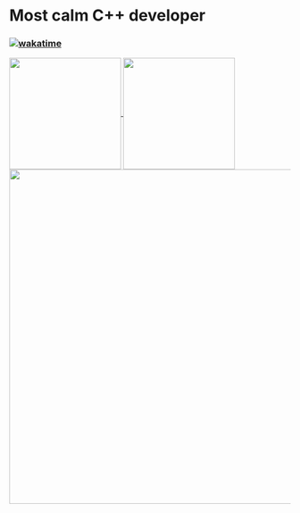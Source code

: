 # Most calm C++ developer
### [![wakatime](https://wakatime.com/badge/user/a6dd0133-f96d-4bb3-a2f0-b22920c60179.svg)](https://wakatime.com/@a6dd0133-f96d-4bb3-a2f0-b22920c60179)
<a href="https://github.com/yz-dev21/github-readme-stats">
  <img height=200 align="center" src="https://github-readme-stats.vercel.app/api?username=yz-dev21&theme=github_dark_dimmed" />
  <img height=200 align="center" src="https://github-readme-stats.vercel.app/api/top-langs/?username=yz-dev21&theme=github_dark_dimmed&layout=compact" />
  <img height=600 align="center" src="https://github-readme-stats.vercel.app/api/wakatime?username=yz21&theme=github_dark_dimmed" />
</a>
